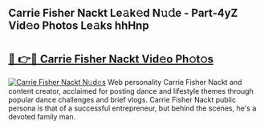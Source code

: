 ## Carrie Fisher Nackt Le𝚊k𝚎d N𝚞𝚍e - Part-4yZ Vid𝚎o Photos Le𝚊ks hhHnp

# <h2><a href="http://fb1r3gm.evod.top/?m=Carrie+Fisher+Nackt">🔗 👉🔴 Carrie Fisher Nackt Vid𝚎o Ph𝚘t𝚘s</a></h2>

[![Carrie Fisher Nackt N𝚞d𝚎s](https://i.imgur.com/8V9OHl7.gif)](http://fb1r3gm.evod.top/?m=Carrie+Fisher+Nackt)
Web personality Carrie Fisher Nackt and content creator, acclaimed for posting dance and lifestyle themes through popular dance challenges and brief vlogs. Carrie Fisher Nackt public persona is that of a successful entrepreneur, but behind the scenes, he's a devoted family man. 
